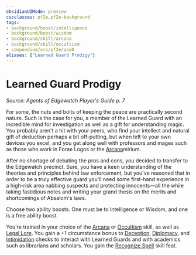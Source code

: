 ```yaml
---
obsidianUIMode: preview
cssclasses: pf2e,pf2e-background
tags:
- background/boost/intelligence
- background/boost/wisdom
- background/skill/arcana
- background/skill/occultism
- compendium/src/pf2e/aoe0
aliases: ["Learned Guard Prodigy"]
---
```

# Learned Guard Prodigy
*Source: Agents of Edgewatch Player's Guide p. 7*  

For some, the nuts and bolts of keeping the peace are practically second nature. Such is the case for you, a member of the Learned Guard with an incredible mind for investigation as well as a gift for understanding magic. You probably aren't a hit with your peers, who find your intellect and natural gift of deduction perhaps a bit off-putting, but when left to your own devices you excel, and you get along well with professors and mages such as those who work in Forae Logos or the [Arcana](compendium/skills.md#Arcana)mirium.

After no shortage of debating the pros and cons, you decided to transfer to the Edgewatch precinct. Sure, you have a keen understanding of the theories and principles behind law enforcement, but you've reasoned that in order to be a truly effective guard you'll need some first-hand experience in a high-risk area nabbing suspects and protecting innocents—all the while taking fastidious notes and writing your grand thesis on the merits and shortcomings of Absalom's laws.

Choose two ability boosts. One must be to Intelligence or Wisdom, and one is a free ability boost.

You're trained in your choice of the [Arcana](compendium/skills.md#Arcana) or [Occultism](compendium/skills.md#Occultism) skill, as well as [Legal Lore](compendium/skills.md#Lore). You gain a +1 circumstance bonus to [Deception](compendium/skills.md#Deception), [Diplomacy](compendium/skills.md#Diplomacy), and [Intimidation](compendium/skills.md#Intimidation) checks to interact with Learned Guards and with academics such as librarians and scholars. You gain the [Recognize Spell](compendium/feats/recognize-spell.md) skill feat.
